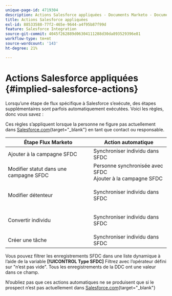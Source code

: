 ```yaml
---
unique-page-id: 4719304
description: Actions Salesforce appliquées - Documents Marketo - Documentation du produit
title: Actions Salesforce appliquées
exl-id: 88533588-77f2-465e-9644-a4f95b87f99d
feature: Salesforce Integration
source-git-commit: 4045f262889d06304111288d30da893529396e81
workflow-type: tm+mt
source-wordcount: '143'
ht-degree: 21%

---
```


# Actions Salesforce appliquées {#implied-salesforce-actions}

Lorsqu’une étape de flux spécifique à Salesforce s’exécute, des étapes supplémentaires sont parfois automatiquement exécutées. Voici les règles, donc vous savez :

Ces règles s’appliquent lorsque la personne ne figure pas actuellement dans [Salesforce.com](https://Salesforce.com){target="_blank"} en tant que contact ou responsable.

<table> 
 <thead> 
  <tr> 
   <th>Étape Flux Marketo</th> 
   <th>Action automatique</th> 
  </tr> 
 </thead> 
 <tbody> 
  <tr> 
   <td>Ajouter à la campagne SFDC</td> 
   <td>Synchroniser individu dans SFDC</td> 
  </tr> 
  <tr> 
   <td>Modifier statut dans une campagne SFDC</td> 
   <td>Personne synchronisée avec SFDC<br>Ajouter à la campagne SFDC</td> 
  </tr> 
  <tr> 
   <td>Modifier détenteur</td> 
   <td><p>Synchroniser individu dans SFDC</p></td> 
  </tr> 
  <tr> 
   <td>Convertir individu</td> 
   <td><p>Synchroniser individu dans SFDC</p></td> 
  </tr> 
  <tr> 
   <td>Créer une tâche</td> 
   <td>Synchroniser individu dans SFDC</td> 
  </tr> 
 </tbody> 
</table>

Vous pouvez filtrer les enregistrements SFDC dans une liste dynamique à l’aide de la variable **[!UICONTROL Type SFDC]** Filtrez avec l’opérateur défini sur &quot;n’est pas vide&quot;. Tous les enregistrements de la DDC ont une valeur dans ce champ.

N’oubliez pas que ces actions automatiques ne se produisent que si le prospect n’est pas actuellement dans [Salesforce.com](https://salesforce.com){target="_blank"}
